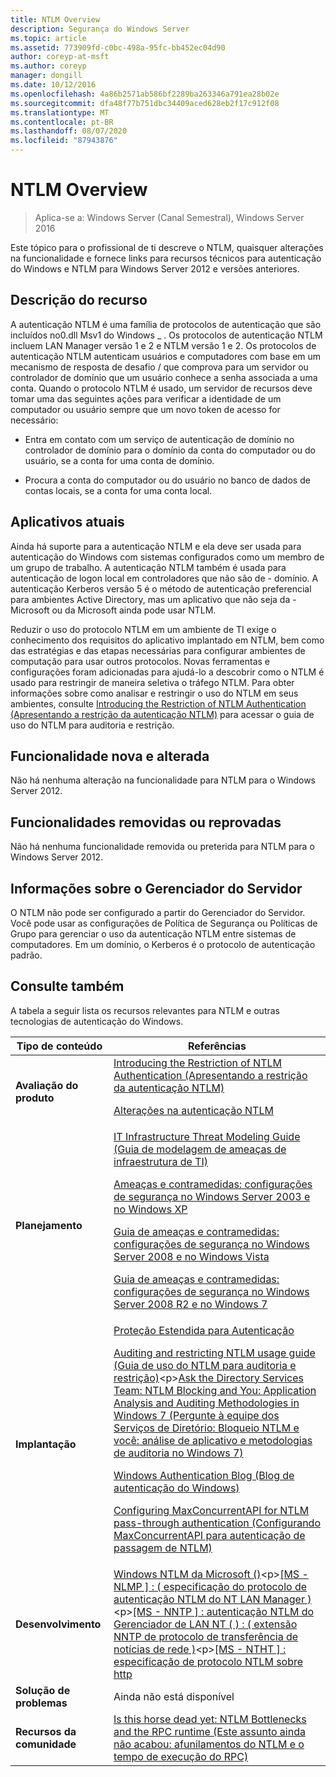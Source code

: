 ```yaml
---
title: NTLM Overview
description: Segurança do Windows Server
ms.topic: article
ms.assetid: 773909fd-c0bc-498a-95fc-bb452ec04d90
author: coreyp-at-msft
ms.author: coreyp
manager: dongill
ms.date: 10/12/2016
ms.openlocfilehash: 4a86b2571ab586bf2289ba263346a791ea28b02e
ms.sourcegitcommit: dfa48f77b751dbc34409aced628eb2f17c912f08
ms.translationtype: MT
ms.contentlocale: pt-BR
ms.lasthandoff: 08/07/2020
ms.locfileid: "87943876"
---
```

# <a name="ntlm-overview"></a>NTLM Overview

>Aplica-se a: Windows Server (Canal Semestral), Windows Server 2016

Este tópico para o profissional de ti descreve o NTLM, quaisquer alterações na funcionalidade e fornece links para recursos técnicos para autenticação do Windows e NTLM para Windows Server 2012 e versões anteriores.

## <a name="feature-description"></a><a name="BKMK_OVER"></a>Descrição do recurso
A autenticação NTLM é uma família de protocolos de autenticação que são incluídos no0.dll Msv1 do Windows \_ . Os protocolos de autenticação NTLM incluem LAN Manager versão 1 e 2 e NTLM versão 1 e 2. Os protocolos de autenticação NTLM autenticam usuários e computadores com base em um mecanismo de resposta de desafio \/ que comprova para um servidor ou controlador de domínio que um usuário conhece a senha associada a uma conta. Quando o protocolo NTLM é usado, um servidor de recursos deve tomar uma das seguintes ações para verificar a identidade de um computador ou usuário sempre que um novo token de acesso for necessário:

-   Entra em contato com um serviço de autenticação de domínio no controlador de domínio para o domínio da conta do computador ou do usuário, se a conta for uma conta de domínio.

-   Procura a conta do computador ou do usuário no banco de dados de contas locais, se a conta for uma conta local.

## <a name="current-applications"></a><a name="BKMK_APP"></a>Aplicativos atuais
Ainda há suporte para a autenticação NTLM e ela deve ser usada para autenticação do Windows com sistemas configurados como um membro de um grupo de trabalho. A autenticação NTLM também é usada para autenticação de logon local em controladores que não são de \- domínio. A autenticação Kerberos versão 5 é o método de autenticação preferencial para ambientes Active Directory, mas um aplicativo que não seja da \- Microsoft ou da Microsoft ainda pode usar NTLM.

Reduzir o uso do protocolo NTLM em um ambiente de TI exige o conhecimento dos requisitos do aplicativo implantado em NTLM, bem como das estratégias e das etapas necessárias para configurar ambientes de computação para usar outros protocolos. Novas ferramentas e configurações foram adicionadas para ajudá-lo a descobrir como o NTLM é usado para restringir de maneira seletiva o tráfego NTLM. Para obter informações sobre como analisar e restringir o uso do NTLM em seus ambientes, consulte [Introducing the Restriction of NTLM Authentication (Apresentando a restrição da autenticação NTLM)](https://technet.microsoft.com/library/dd560653(v=ws.10).aspx) para acessar o guia de uso do NTLM para auditoria e restrição.

## <a name="new-and-changed-functionality"></a><a name="BKMK_NEW"></a>Funcionalidade nova e alterada
Não há nenhuma alteração na funcionalidade para NTLM para o Windows Server 2012.

## <a name="removed-or-deprecated-functionality"></a><a name="BKMK_DEP"></a>Funcionalidades removidas ou reprovadas
Não há nenhuma funcionalidade removida ou preterida para NTLM para o Windows Server 2012.

## <a name="server-manager-information"></a><a name="BKMK_INSTALL"></a>Informações sobre o Gerenciador do Servidor
O NTLM não pode ser configurado a partir do Gerenciador do Servidor. Você pode usar as configurações de Política de Segurança ou Políticas de Grupo para gerenciar o uso da autenticação NTLM entre sistemas de computadores. Em um domínio, o Kerberos é o protocolo de autenticação padrão.

## <a name="see-also"></a><a name="BKMK_LINKS"></a>Consulte também
A tabela a seguir lista os recursos relevantes para NTLM e outras tecnologias de autenticação do Windows.

|Tipo de conteúdo|Referências|
|--------|-------|
|**Avaliação do produto**|[Introducing the Restriction of NTLM Authentication (Apresentando a restrição da autenticação NTLM)](https://technet.microsoft.com/library/dd560653.aspx)<p>[Alterações na autenticação NTLM](https://technet.microsoft.com/library/dd566199.aspx)|
|**Planejamento**|[IT Infrastructure Threat Modeling Guide (Guia de modelagem de ameaças de infraestrutura de TI)](https://technet.microsoft.com/library/dd941826.aspx)<p>[Ameaças e contramedidas: configurações de segurança no Windows Server 2003 e no Windows XP](https://technet.microsoft.com/library/dd162275.aspx)<p>[Guia de ameaças e contramedidas: configurações de segurança no Windows Server 2008 e no Windows Vista](https://technet.microsoft.com/library/dd349791.aspx)<p>[Guia de ameaças e contramedidas: configurações de segurança no Windows Server 2008 R2 e no Windows 7](https://technet.microsoft.com/library/hh125921.aspx)|
|**Implantação**|[Proteção Estendida para Autenticação](https://support.microsoft.com/kb/968389)<p>[Auditing and restricting NTLM usage guide (Guia de uso do NTLM para auditoria e restrição)](https://technet.microsoft.com/library/jj865674(v=ws.10).aspx)<p>[Ask the Directory Services Team: NTLM Blocking and You: Application Analysis and Auditing Methodologies in Windows 7 (Pergunte à equipe dos Serviços de Diretório: Bloqueio NTLM e você: análise de aplicativo e metodologias de auditoria no Windows 7)](https://blogs.technet.com/askds/archive/2009/10/08/ntlm-blocking-and-you-application-analysis-and-auditing-methodologies-in-windows-7.aspx)<p>[Windows Authentication Blog (Blog de autenticação do Windows)](https://blogs.technet.com/authentication/)<p>[Configuring MaxConcurrentAPI for NTLM pass-through authentication (Configurando MaxConcurrentAPI para autenticação de passagem de NTLM)](https://support.microsoft.com/help/2688798/how-to-do-performance-tuning-for-ntlm-authentication-by-using-the-maxc)|
|**Desenvolvimento**|[Windows NTLM da Microsoft \(\)](https://msdn.microsoft.com/library/aa378749(VS.85).aspx)<p>[\[MS \- NLMP \] : \( especificação do protocolo de autenticação NTLM do NT LAN Manager \)](https://msdn.microsoft.com/library/cc236621(PROT.10).aspx)<p>[\[MS \- NNTP \] : autenticação NTLM do Gerenciador de LAN NT \( \) : \( extensão NNTP de protocolo de transferência de notícias de rede \)](https://msdn.microsoft.com/library/cc236774(PROT.10).aspx)<p>[\[MS \- NTHT \] : especificação de protocolo NTLM sobre http](https://msdn.microsoft.com/library/cc237488(PROT.10).aspx)|
|**Solução de problemas**|Ainda não está disponível|
|**Recursos da comunidade**|[Is this horse dead yet: NTLM Bottlenecks and the RPC runtime (Este assunto ainda não acabou: afunilamentos do NTLM e o tempo de execução do RPC)](https://blogs.technet.com/b/askds/archive/2011/09/15/is-this-horse-dead-yet-ntlm-bottlenecks-and-the-rpc-runtime.aspx)|



